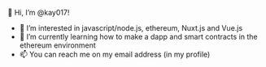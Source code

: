 👋 Hi, I’m @kay017!

- 👀 I’m interested in javascript/node.js, ethereum, Nuxt.js and Vue.js
- 🌱 I’m currently learning how to make a dapp and smart contracts in the ethereum environment
- 📫 You can reach me on my email address (in my profile)

<!---
kay017/kay017 is a ✨ special ✨ repository because its `README.md` (this file) appears on your GitHub profile.
You can click the Preview link to take a look at your changes.
--->
